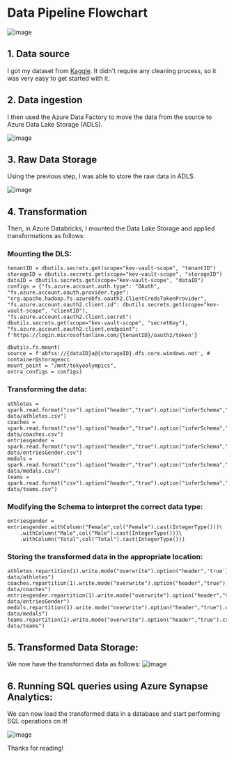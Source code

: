 # Data Pipeline Flowchart

![image](https://github.com/dna737/tokyo-olympics-DE/assets/102070227/9ca0771e-d162-4193-b36b-0bc86d8acc49)


## 1. Data source
I got my dataset from [Kaggle](https://www.kaggle.com/datasets/arjunprasadsarkhel/2021-olympics-in-tokyo). It didn't require any cleaning process, so it was very easy to get started with it.

## 2. Data ingestion
I then used the Azure Data Factory to move the data from the source to Azure Data Lake Storage (ADLS).

![image](https://github.com/dna737/tokyo-olympics-DE/assets/102070227/0b64a055-dc75-4ffc-a901-68962f8ef9ed)

## 3. Raw Data Storage
Using the previous step, I was able to store the raw data in ADLS.

![image](https://github.com/dna737/tokyo-olympics-DE/assets/102070227/af44901f-7482-4d3e-92ff-559f1ead6665)

## 4. Transformation
Then, in Azure Databricks, I mounted the Data Lake Storage and applied transformations as follows:

### Mounting the DLS:
```
tenantID = dbutils.secrets.get(scope="kev-vault-scope", "tenantID")
storageID = dbutils.secrets.get(scope="kev-vault-scope", "storageID")
dataID = dbutils.secrets.get(scope="kev-vault-scope", "dataID")
configs = {"fs.azure.account.auth.type": "OAuth",
"fs.azure.account.oauth.provider.type": "org.apache.hadoop.fs.azurebfs.oauth2.ClientCredsTokenProvider",
"fs.azure.account.oauth2.client.id": dbutils.secrets.get(scope="kev-vault-scope", "clientID"),
"fs.azure.account.oauth2.client.secret": dbutils.secrets.get(scope="kev-vault-scope", "secretKey"),
"fs.azure.account.oauth2.client.endpoint": f'https://login.microsoftonline.com/{tenantID}/oauth2/token'}

dbutils.fs.mount(
source = f'abfss://{dataID}a@{storageID}.dfs.core.windows.net', # container@storageacc
mount_point = "/mnt/tokyoolympics",
extra_configs = configs)
```

### Transforming the data:
```
athletes = spark.read.format("csv").option("header","true").option("inferSchema","true").load("/mnt/tokyoolympics/raw-data/athletes.csv")
coaches = spark.read.format("csv").option("header","true").option("inferSchema","true").load("/mnt/tokyoolympics/raw-data/coaches.csv")
entriesgender = spark.read.format("csv").option("header","true").option("inferSchema","true").load("/mnt/tokyoolympics/raw-data/entriesGender.csv")
medals = spark.read.format("csv").option("header","true").option("inferSchema","true").load("/mnt/tokyoolympics/raw-data/medals.csv")
teams = spark.read.format("csv").option("header","true").option("inferSchema","true").load("/mnt/tokyoolympics/raw-data/teams.csv")
```

### Modifying the Schema to interpret the correct data type:
```
entriesgender = entriesgender.withColumn("Female",col("Female").cast(IntegerType()))\
    .withColumn("Male",col("Male").cast(IntegerType()))\
    .withColumn("Total",col("Total").cast(IntegerType()))
```

### Storing the transformed data in the appropriate location:
```
athletes.repartition(1).write.mode("overwrite").option("header",'true').csv("/mnt/tokyoolympics/transformed-data/athletes")
coaches.repartition(1).write.mode("overwrite").option("header","true").csv("/mnt/tokyoolympics/transformed-data/coaches")
entriesgender.repartition(1).write.mode("overwrite").option("header","true").csv("/mnt/tokyoolympics/transformed-data/entriesGender")
medals.repartition(1).write.mode("overwrite").option("header","true").csv("/mnt/tokyoolympics/transformed-data/medals")
teams.repartition(1).write.mode("overwrite").option("header","true").csv("/mnt/tokyoolympics/transformed-data/teams")
```

## 5. Transformed Data Storage:
We now have the transformed data as follows:
![image](https://github.com/dna737/tokyo-olympics-DE/assets/102070227/96eb1af1-09ab-414e-bcc4-ebca2d554d7d)

## 6. Running SQL queries using Azure Synapse Analytics:

We can now load the transformed data in a database and start performing SQL operations on it!

![image](https://github.com/dna737/tokyo-olympics-DE/assets/102070227/0813071e-42fb-45e3-a638-533f21b38588)

Thanks for reading!

